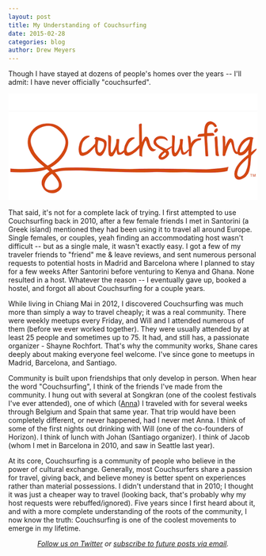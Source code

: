 ```yaml
---
layout: post
title: My Understanding of Couchsurfing
date: 2015-02-28
categories: blog
author: Drew Meyers
---
```

Though I have stayed at dozens of people's homes over the years -- I'll admit: I have never officially "couchsurfed".

![](/assets/Couchsurfing-logo.png)

That said, it's not for a complete lack of trying. I first attempted to use Couchsurfing back in 2010, after a few female friends I met in Santorini (a Greek island) mentioned they had been using it to travel all around Europe. Single females, or couples, yeah finding an accommodating host wasn't difficult -- but as a single male, it wasn't exactly easy. I got a few of my traveler friends to "friend" me & leave reviews, and sent numerous personal requests to potential hosts in Madrid and Barcelona where I planned to stay for a few weeks After Santorini before venturing to Kenya and Ghana. None resulted in a host. Whatever the reason -- I eventually gave up, booked a hostel, and forgot all about Couchsurfing for a couple years.

While living in Chiang Mai in 2012, I discovered Couchsurfing was much more than simply a way to travel cheaply; it was a real community. There were weekly meetups every Friday, and Will and I attended numerous of them (before we ever worked together). They were usually attended by at least 25 people and sometimes up to 75. It had, and still has, a passionate organizer - Shayne Rochfort. That's why the community works, Shane cares deeply about making everyone feel welcome. I've since gone to meetups in Madrid, Barcelona, and Santiago.

Community is built upon friendships that only develop in person. When hear the word "Couchsurfing", I think of the friends I've made from the community. I hung out with several at Songkran (one of the coolest festivals I've ever attended), one of which ([Anna](http://www.twitter.com/AnnaZalazar)) I traveled with for several weeks through Belgium and Spain that same year. That trip would have been completely different, or never happened, had I never met Anna. I think of some of the first nights out drinking with Will (one of the co-founders of Horizon). I think of lunch with Johan (Santiago organizer). I think of Jacob (whom I met in Barcelona in 2010, and saw in Seattle last year).

At its core, Couchsurfing is a community of people who believe in the power of cultural exchange. Generally, most Couchsurfers share a passion for travel, giving back, and believe money is better spent on experiences rather than material possessions. I didn't understand that in 2010; I thought it was just a cheaper way to travel (looking back, that's probably why my host requests were rebuffed/ignored). Five years since I first heard about it, and with a more complete understanding of the roots of the community, I now know the truth: Couchsurfing is one of the coolest movements to emerge in my lifetime.

<p align="center"><em><a href="https://twitter.com/gethorizonapp">Follow us on Twitter</a> or <a href="http://feedburner.google.com/fb/a/mailverify?uri=horizonapp/GCAe">subscribe to future posts via email</a>.</em></p>